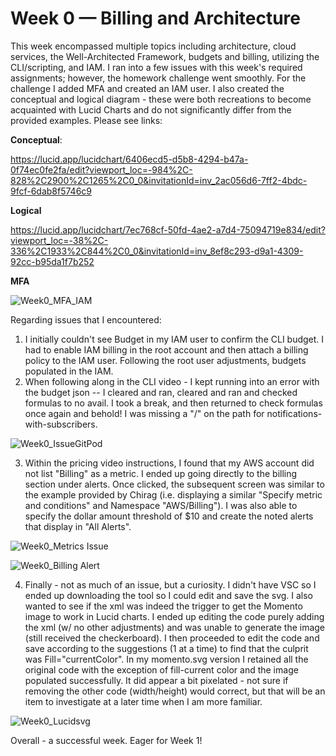# Week 0 — Billing and Architecture

This week encompassed multiple topics including architecture, cloud services, the Well-Architected Framework, budgets and billing, utilizing the CLI/scripting, and IAM. I ran into a few issues with this week's required assignments; however, the homework challenge went smoothly.
For the challenge I added MFA and created an IAM user. I also created the conceptual and logical diagram - these were both recreations to become acquainted with Lucid Charts and do not significantly differ from the provided examples. Please see links:

**Conceptual**:

https://lucid.app/lucidchart/6406ecd5-d5b8-4294-b47a-0f74ec0fe2fa/edit?viewport_loc=-984%2C-828%2C2900%2C1265%2C0_0&invitationId=inv_2ac056d6-7ff2-4bdc-9fcf-6dab8f5746c9

**Logical**

https://lucid.app/lucidchart/7ec768cf-50fd-4ae2-a7d4-75094719e834/edit?viewport_loc=-38%2C-336%2C1933%2C844%2C0_0&invitationId=inv_8ef8c293-d9a1-4309-92cc-b95da1f7b252


**MFA**

![Week0_MFA_IAM](https://user-images.githubusercontent.com/125226013/220427590-569d30da-7a7f-4813-be8c-2c2d76d9f141.png)

Regarding issues that I encountered: 

1) I initially couldn't see Budget in my IAM user to confirm the CLI budget. I had to enable IAM billing in the root account and then attach a billing policy to the IAM user. Following the root user adjustments, budgets populated in the IAM.  
2) When following along in the CLI video - I kept running into an error with the budget json -- I cleared and ran, cleared and ran and checked formulas to no avail. I took a break, and then returned to check formulas once again and behold! I was missing a "/" on the path for notifications-with-subscribers.


![Week0_IssueGitPod](https://user-images.githubusercontent.com/125226013/220479657-4a4b4766-5940-4167-b5a2-23e562dc11fc.png)

3) Within the pricing video instructions, I found that my AWS account did not list "Billing" as a metric. I ended up going directly to the billing section under alerts. Once clicked, the subsequent screen was similar to the example provided by Chirag (i.e. displaying a similar "Specify metric and conditions" and Namespace "AWS/Billing"). I was also able to specify the dollar amount threshold of $10 and create the noted alerts that display in "All Alerts".

![Week0_Metrics Issue ](https://user-images.githubusercontent.com/125226013/220480201-2898d4ff-ee81-4fcd-994f-4f4e4b88450e.png)


![Week0_Billing Alert](https://user-images.githubusercontent.com/125226013/220480663-f93fb19a-1c21-4833-a566-f8a05b11147d.png)

4) Finally - not as much of an issue, but a curiosity. I didn't have VSC so I ended up downloading the tool so I could edit and save the svg. I also wanted to see if the xml was indeed the trigger to get the Momento image to work in Lucid charts. I ended up editing the code purely adding the xml (w/ no other adjustments) and was unable to generate the image (still received the checkerboard). I then proceeded to edit the code and save according to the suggestions (1 at a time) to find that the culprit was Fill="currentColor". In my momento.svg version I retained all the original code with the exception of fill-current color and the image populated successfully. It did appear a bit pixelated - not sure if removing the other code (width/height) would correct, but that will be an item to investigate at a later time when I am more familiar. 

![Week0_Lucidsvg](https://user-images.githubusercontent.com/125226013/220481719-7bad7708-4d12-4e68-b5b0-8519b0d97909.png)

Overall - a successful week. Eager for Week 1!
